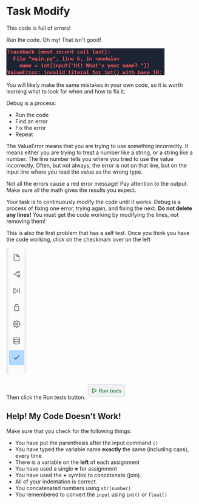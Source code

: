 # Task Modify

This code is full of errors! 

Run the code. Oh my! That isn't good!

![error](assets/error.png)

You will likely make the same mistakes in your own code, so it is worth learning what to look for when and how to fix it.

Debug is a process:
- Run the code
- Find an error
- Fix the error
- Repeat



The ValueError means that you are trying to use something incorrectly. It means either you are trying to treat a number like a string, or a string like a number. The line number tells you where you tried to use the value incorrectly. Often, but not always, the error is not on that line, but on the input line where you read the value as the wrong type.

Not all the errors cause a red error message! Pay attention to the output. Make sure all the math gives the results you expect.


Your task is to continuously modify the code until it works. Debug is a process of fixing one error, trying again, and fixing the next. **Do not delete any lines!** You must get the code working by modifying the lines, not removing them!

This is also the first problem that has a self test. Once you think you have the code working, click on the checkmark over on the left

![runtest](assets/runTests.png)

Then click the Run tests button. 
![button](assets/runTestsButton.png)


## Help! My Code Doesn't Work!

Make sure that you check for the following things:

- You have put the parenthesis after the input command `()`
- You have typed the variable name **exactly** the same (including caps), every time
- There is a variable on the **left** of each assignment
- You have used a single **=** for assignment
- You have used the **+** symbol to concatenate (join).
- All of your indentation is correct.
- You concatenated numbers using `str(number)`
- You remembered to convert the `input` using `int()` or `float()`


